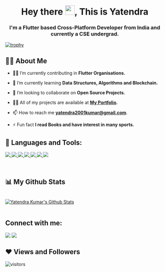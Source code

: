 <!-- <a href="#"><img width="100%" height="auto" src="https://i.imgur.com/iXuL1HG.png" height="175px"/></a> -->

<h1 align="center">Hey there <img src="https://raw.githubusercontent.com/MartinHeinz/MartinHeinz/master/wave.gif" width="30px">, This is Yatendra</h1>
<h3 align="center">I'm a Flutter based Cross-Platform Developer from India and currently a CSE undergrad. </h3>


[![trophy](https://github-profile-trophy.vercel.app/?username=yatendra2001&theme=onedark)](https://github.com/ryo-ma/github-profile-trophy)

## 🙋‍♂️ About Me

- 👨‍💻 I’m currently contributing in **Flutter Organisations.**

- 🌱 I’m currently learning **Data Structures, Algorithms and Blockchain.**

- 👯 I’m looking to collaborate on **Open Source Projects.**

- 👨‍💻 All of my projects are available at **[My Portfolio](https://github.com/yatendra2001?tab=repositories).**

- 📫 How to reach me **yatendra2001kumar@gmail.com**.

- ⚡ Fun fact **I read Books and have interest in many sports.**

## 🚀 Languages and Tools:


<p align="left">
    <a href="https://flutter.dev/" target="_blank"> <img src="https://img.icons8.com/color/48/000000/flutter.png"/> </a>
    <a href="https://dart.dev/" target="_blank"> <img src="https://img.icons8.com/color/48/000000/dart.png"/> </a>  
    <a href="https://www.python.org/" target="_blank"> <img src="https://img.icons8.com/color/48/000000/python--v1.png"/> </a>
    <a href="https://firebase.google.com/" target="_blank"> <img src="https://img.icons8.com/color/48/000000/firebase.png"/> </a> 
    <a href="https://git-scm.com/" target="_blank"> <img src="https://img.icons8.com/color/48/000000/git.png"/> </a> 
    <a href="https://developer.apple.com/xcode/" target="_blank"> <img src="https://img.icons8.com/color/48/000000/xcode.png"/> </a> 
    <a href="https://developer.android.com/studio?authuser=2" target="_blank"> <img src="https://img.icons8.com/color/48/000000/android-studio--v3.png"/> </a>     
</p>

<!-- [![React Badge](https://img.shields.io/badge/-React-61DBFB?style=for-the-badge&labelColor=black&logo=react&logoColor=61DBFB)](#)  [![Javascript Badge](https://img.shields.io/badge/-Javascript-F0DB4F?style=for-the-badge&labelColor=black&logo=javascript&logoColor=F0DB4F)](#) [![Typescript Badge](https://img.shields.io/badge/-Typescript-007acc?style=for-the-badge&labelColor=black&logo=typescript&logoColor=007acc)](#) [![Nodejs Badge](https://img.shields.io/badge/-Nodejs-3C873A?style=for-the-badge&labelColor=black&logo=node.js&logoColor=3C873A)](#) [![GraphQL Badge](https://img.shields.io/badge/-GraphQl-e535ab?style=for-the-badge&labelColor=black&logo=node.js&logoColor=e535ab)](#) -->
<br/>

## 📊 My Github Stats

  <br/>
    <a href="https://github.com/yatendra2001/github-readme-stats"><img alt="Yatendra Kumar's Github Stats" src="https://github-readme-stats.vercel.app/api?username=yatendra2001&show_icons=true&count_private=true&theme=react&hide_border=true&bg_color=0D1117" /></a>

<br/>
<br/>

## Connect with me:
<p align="left">

<a href = "https://www.linkedin.com/in/yatendra-kumar-r2001/"><img src="https://img.icons8.com/fluent/48/000000/linkedin.png"/></a>
<a href = "https://twitter.com/Yatendr67513831"><img src="https://img.icons8.com/fluent/48/000000/twitter.png"/></a>

</p>

## ❤ Views and Followers
![visitors](https://visitor-badge.laobi.icu/badge?page_id=yatendra2001.yatendra2001)
